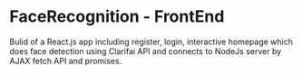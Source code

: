 # FaceRecognition - FrontEnd

Bulid of a React.js app including register, login, interactive homepage which does face detection using Clarifai API and connects to NodeJs server by AJAX fetch API and promises.
